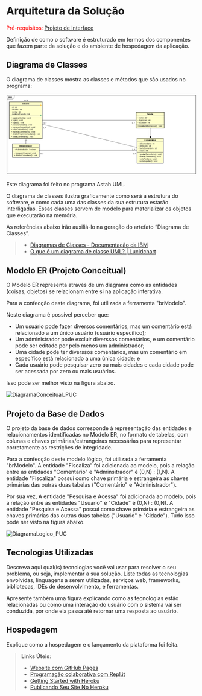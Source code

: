 # Arquitetura da Solução

<span style="color:red">Pré-requisitos: <a href="3-Projeto de Interface.md"> Projeto de Interface</a></span>

Definição de como o software é estruturado em termos dos componentes que fazem parte da solução e do ambiente de hospedagem da aplicação.

## Diagrama de Classes

O diagrama de classes mostra as classes e métodos que são usados no programa:

![diagramaDeClasses_PUC](https://github.com/ICEI-PUC-Minas-PMV-ADS/pmv-ads-2024-1-e2-proj-int-t2-destino-comum/blob/main/docs/img/Diagrama%20de%20classes.png)

Este diagrama foi feito no programa Astah UML.

O diagrama de classes ilustra graficamente como será a estrutura do software, e como cada uma das classes da sua estrutura estarão interligadas. Essas classes servem de modelo para materializar os objetos que executarão na memória.

As referências abaixo irão auxiliá-lo na geração do artefato “Diagrama de Classes”.

> - [Diagramas de Classes - Documentação da IBM](https://www.ibm.com/docs/pt-br/rational-soft-arch/9.6.1?topic=diagrams-class)
> - [O que é um diagrama de classe UML? | Lucidchart](https://www.lucidchart.com/pages/pt/o-que-e-diagrama-de-classe-uml)

## Modelo ER (Projeto Conceitual)
O Modelo ER representa através de um diagrama como as entidades (coisas, objetos) se relacionam entre si na aplicação interativa.

Para a confecção deste diagrama, foi utilizada a ferramenta "brModelo". 

Neste diagrama é possível perceber que:
- Um usuário pode fazer diversos comentários, mas um comentário está relacionado a um único usuário (usuário específico);
- Um administrador pode excluir diverssos comentários, e um comentário pode ser editado por pelo menos um administrador;
- Uma cidade pode ter diverssos comentários, mas um comentário em específico está relacionado a uma única cidade; e
- Cada usuário pode pesquisar zero ou mais cidades e cada cidade pode ser acessada por zero ou mais usuários.

Isso pode ser melhor visto na figura abaixo.

![DiagramaConceitual_PUC](https://github.com/ICEI-PUC-Minas-PMV-ADS/pmv-ads-2024-1-e2-proj-int-t2-destino-comum/assets/145787867/72438f02-36c1-4e6d-968c-4cf88ca88e92)




## Projeto da Base de Dados

O projeto da base de dados corresponde à representação das entidades e relacionamentos identificadas no Modelo ER, no formato de tabelas, com colunas e chaves primárias/estrangeiras necessárias para representar corretamente as restrições de integridade.
 
Para a confecção deste modelo lógico, foi utilizada a ferramenta "brModelo". 
A entidade "Fiscaliza" foi adicionada ao modelo, pois a relação entre as entidades "Comentario" e "Adminsitrador" é (0,N) : (1,N). A entidade "Fiscaliza" possui como chave primária e estrangeira as chaves primárias das outras duas tabelas ("Comentário" e "Administrador").

Por sua vez, A entidade "Pesquisa e Acessa" foi adicionada ao modelo, pois a relação entre as entidades "Usuario" e "Cidade" é (0,N) : (0,N). A entidade "Pesquisa e Acessa" possui como chave primária e estrangeira as chaves primárias das outras duas tabelas ("Usuario" e "Cidade"). Tudo isso pode ser visto na figura abaixo.


![DiagramaLogico_PUC](https://github.com/ICEI-PUC-Minas-PMV-ADS/pmv-ads-2024-1-e2-proj-int-t2-destino-comum/assets/145787867/4d0dd901-1eb5-4e4c-8587-1970676dba88)


## Tecnologias Utilizadas

Descreva aqui qual(is) tecnologias você vai usar para resolver o seu problema, ou seja, implementar a sua solução. Liste todas as tecnologias envolvidas, linguagens a serem utilizadas, serviços web, frameworks, bibliotecas, IDEs de desenvolvimento, e ferramentas.

Apresente também uma figura explicando como as tecnologias estão relacionadas ou como uma interação do usuário com o sistema vai ser conduzida, por onde ela passa até retornar uma resposta ao usuário.

## Hospedagem

Explique como a hospedagem e o lançamento da plataforma foi feita.

> **Links Úteis**:
>
> - [Website com GitHub Pages](https://pages.github.com/)
> - [Programação colaborativa com Repl.it](https://repl.it/)
> - [Getting Started with Heroku](https://devcenter.heroku.com/start)
> - [Publicando Seu Site No Heroku](http://pythonclub.com.br/publicando-seu-hello-world-no-heroku.html)
